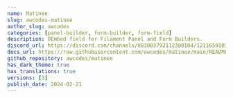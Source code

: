 ```yaml
---
name: Matinee
slug: awcodes-matinee
author_slug: awcodes
categories: [panel-builder, form-builder, form-field]
description: OEmbed field for Filament Panel and Form Builders.
discord_url: https://discord.com/channels/883083792112300104/1211659103164964886
docs_url: https://raw.githubusercontent.com/awcodes/matinee/main/README.md
github_repository: awcodes/matinee
has_dark_theme: true
has_translations: true
versions: [3]
publish_date: 2024-02-21
---
```

